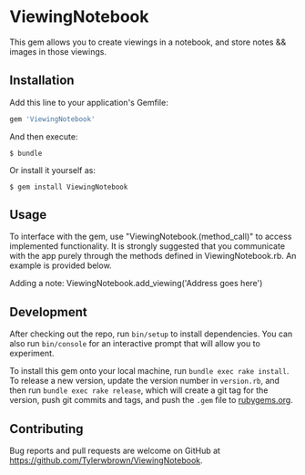 # ViewingNotebook

This gem allows you to create viewings in a notebook, and store notes && images in those viewings.

## Installation

Add this line to your application's Gemfile:

```ruby
gem 'ViewingNotebook'
```

And then execute:

    $ bundle

Or install it yourself as:

    $ gem install ViewingNotebook

## Usage
To interface with the gem, use "ViewingNotebook.(method_call)" to access implemented functionality. It is strongly suggested that you communicate with the app purely through the methods defined in ViewingNotebook.rb. An example is provided below.

Adding a note:
ViewingNotebook.add_viewing('Address goes here')


## Development

After checking out the repo, run `bin/setup` to install dependencies. You can also run `bin/console` for an interactive prompt that will allow you to experiment.

To install this gem onto your local machine, run `bundle exec rake install`. To release a new version, update the version number in `version.rb`, and then run `bundle exec rake release`, which will create a git tag for the version, push git commits and tags, and push the `.gem` file to [rubygems.org](https://rubygems.org).

## Contributing

Bug reports and pull requests are welcome on GitHub at https://github.com/Tylerwbrown/ViewingNotebook.
